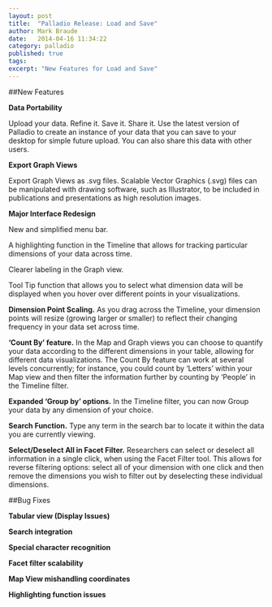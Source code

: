 ```yaml
---
layout: post
title:  "Palladio Release: Load and Save"
author: Mark Braude
date:   2014-04-16 11:34:22
category: palladio
published: true
tags:
excerpt: "New Features for Load and Save"
---
```



##New Features

**Data Portability**

Upload your data. Refine it. Save it. Share it.
Use the latest version of Palladio to create an instance of your data that you can save to your desktop for simple future upload. You can also share this data with other users.

**Export Graph Views**

Export Graph Views as .svg files. Scalable Vector Graphics (.svg) files can be manipulated with drawing software, such as Illustrator, to be included in publications and presentations as high resolution images.

**Major Interface Redesign**

New and simplified menu bar.

A highlighting function in the Timeline that allows for tracking particular dimensions of your data across time.

Clearer labeling in the Graph view.

Tool Tip function that allows you to select what dimension data will be displayed when you hover over different points in your visualizations.

**Dimension Point Scaling.** 
As you drag across the Timeline, your dimension points will resize (growing larger or smaller) to reflect their changing frequency in your data set across time.

**‘Count By’ feature.** 
In the Map and Graph views you can choose to quantify your data according to the different dimensions in your table, allowing for different data visualizations. The Count By feature can work at several levels concurrently; for instance, you could count by ‘Letters’ within your Map view and then filter the information further by counting by ‘People’ in the Timeline filter.

**Expanded ‘Group by’ options.** 
In the Timeline filter, you can now Group your data by any dimension of your choice.

**Search Function.** 
Type any term in the search bar to locate it within the data you are currently viewing.

**Select/Deselect All in Facet Filter.** 
Researchers can select or deselect all information in a single click, when using the Facet Filter tool. This allows for reverse filtering options: select all of your dimension with one click and then remove the dimensions you wish to filter out by deselecting these individual dimensions.

##Bug Fixes

**Tabular view (Display Issues)**

**Search integration**

**Special character recognition**

**Facet filter scalability**

**Map View mishandling coordinates**

**Highlighting function issues**